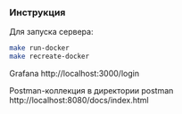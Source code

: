 ### Инструкция
Для запуска сервера:
```sh
make run-docker
make recreate-docker
```

Grafana
http://localhost:3000/login


Postman-коллекция в директории postman
http://localhost:8080/docs/index.html
